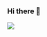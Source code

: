 ### Hi there 👋

<img src="http://capsule-render.vercel.app/api?
type=waving&color=0:ed9d0b,100:f94001&height=180&section=header&
text=Soomin&fontSize=32&animation=fadeIn&fontAlignY=36&fontColor=ffffff"/>

<!--
**soom4478/soom4478** is a ✨ _special_ ✨ repository because its `README.md` (this file) appears on your GitHub profile.

Here are some ideas to get you started:

- 🔭 I’m currently working on ...
- 🌱 I’m currently learning ...
- 👯 I’m looking to collaborate on ...
- 🤔 I’m looking for help with ...
- 💬 Ask me about ...
- 📫 How to reach me: ...
- 😄 Pronouns: ...
- ⚡ Fun fact: ...
-->

